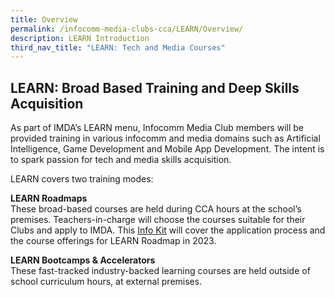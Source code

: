 ```yaml
---
title: Overview
permalink: /infocomm-media-clubs-cca/LEARN/Overview/
description: LEARN Introduction
third_nav_title: "LEARN: Tech and Media Courses"
---
```

## LEARN: Broad Based Training and Deep Skills Acquisition

As part of IMDA’s LEARN menu, Infocomm Media Club members will be provided training in various infocomm and media domains such as Artificial Intelligence, Game Development and Mobile App Development. The intent is to spark passion for tech and media skills acquisition.

LEARN covers two training modes:

**LEARN Roadmaps**
<br>These broad-based courses are held during CCA hours at the school’s premises. Teachers-in-charge will choose the courses suitable for their Clubs and apply to IMDA. This [Info Kit](https://go.gov.sg/learn-roadmaps-infokit22-23) will cover the application process and the course offerings for LEARN Roadmap in 2023.

**LEARN Bootcamps & Accelerators**
<br>These fast-tracked industry-backed learning courses are held outside of school curriculum hours, at external premises.